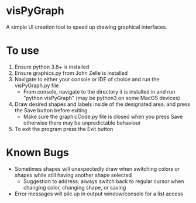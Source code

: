 # visPyGraph
A simple UI creation tool to speed up drawing graphical interfaces.

# To use
1. Ensure python 3.8+ is installed
2. Ensure graphics.py from John Zelle is installed
3. Navigate to either your console or IDE of choice and run the visPyGraph.py file
    * From console, navigate to the directory it is installed in and run "python visPyGraph" (may be python3 on some MacOS devices)
4. Draw desired shapes and labels inside of the designated area, and press the Save button before exiting
    * Make sure the graphicCode.py file is closed when you press Save otherwise there may be unpredictable behaviour
5. To exit the program press the Exit button


# Known Bugs
- Sometimes shapes will unexpectedly draw when switching colors or shapes while still having another shape selected
  * Suggestion to address: always switch back to regular cursor when changing color, changing shape, or saving
- Error messages will pile up in output window/console for a list access
